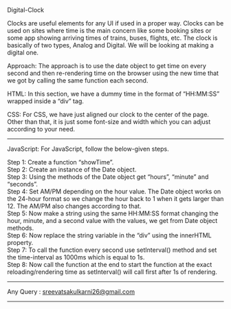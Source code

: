 Digital-Clock

Clocks are useful elements for any UI if used in a proper way. Clocks can be used on sites where time is the main concern like some booking sites or some app showing arriving times of trains, buses, flights, etc. The clock is basically of two types, Analog and Digital. We will be looking at making a digital one. 

Approach: The approach is to use the date object to get time on every second and then re-rendering time on the browser using the new time that we got by calling the same function each second. 

HTML: In this section, we have a dummy time in the format of “HH:MM:SS” wrapped inside a “div” tag. 

CSS: For CSS, we have just aligned our clock to the center of the page. Other than that, it is just some font-size and width which you can adjust according to your need. <br><hr>

JavaScript: For JavaScript, follow the below-given steps.

Step 1: Create a function “showTime”.<br>
Step 2: Create an instance of the Date object.<br>
Step 3: Using the methods of the Date object get “hours”, “minute” and “seconds”.<br>
Step 4: Set AM/PM depending on the hour value. The Date object works on the 24-hour format so we change the hour back to 1 when it gets larger than 12. The AM/PM also changes according to that.<br>
Step 5: Now make a string using the same HH:MM:SS format changing the hour, minute, and a second value with the values, we get from Date object methods.<br>
Step 6: Now replace the string variable in the “div” using the innerHTML property.<br>
Step 7: To call the function every second use setInterval() method and set the time-interval as 1000ms which is equal to 1s.<br>
Step 8: Now call the function at the end to start the function at the exact reloading/rendering time as setInterval() will call first after 1s of rendering.<hr>

Any Query : sreevatsakulkarni26@gmail.com <hr>
